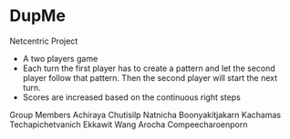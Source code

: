 # DupMe
Netcentric Project
- A two players game
- Each turn the first player has to create a pattern and let the second player follow that pattern. 
Then the second player will start the next turn.
- Scores are increased based on the continuous right steps

Group Members
Achiraya Chutisilp
Natnicha Boonyakitjakarn
Kachamas Techapichetvanich
Ekkawit Wang
Arocha Compeecharoenporn
